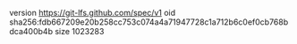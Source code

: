 version https://git-lfs.github.com/spec/v1
oid sha256:fdb667209e20b258cc753c074a4a71947728c1a712b6c0ef0cb768bdca400b4b
size 1023283
